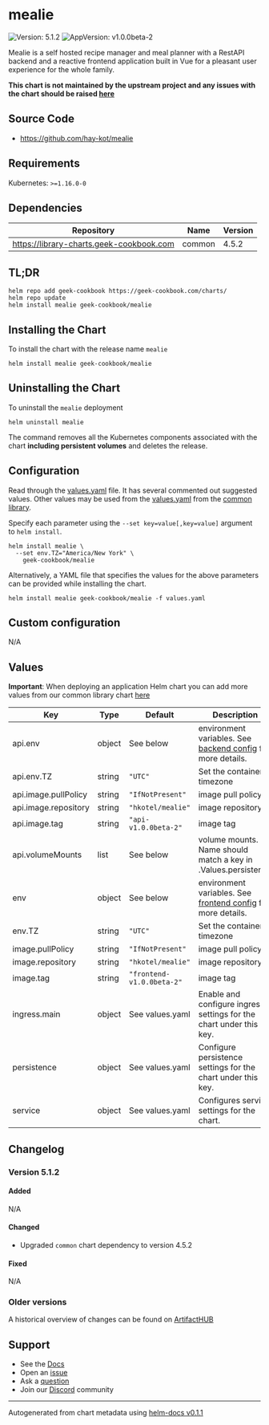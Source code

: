 # mealie

![Version: 5.1.2](https://img.shields.io/badge/Version-5.1.2-informational?style=flat-square) ![AppVersion: v1.0.0beta-2](https://img.shields.io/badge/AppVersion-v1.0.0beta--2-informational?style=flat-square)

Mealie is a self hosted recipe manager and meal planner with a RestAPI backend and a reactive frontend application built in Vue for a pleasant user experience for the whole family.

**This chart is not maintained by the upstream project and any issues with the chart should be raised [here](https://github.com/geek-cookbook/charts/issues/new/choose)**

## Source Code

* <https://github.com/hay-kot/mealie>

## Requirements

Kubernetes: `>=1.16.0-0`

## Dependencies

| Repository | Name | Version |
|------------|------|---------|
| https://library-charts.geek-cookbook.com | common | 4.5.2 |

## TL;DR

```console
helm repo add geek-cookbook https://geek-cookbook.com/charts/
helm repo update
helm install mealie geek-cookbook/mealie
```

## Installing the Chart

To install the chart with the release name `mealie`

```console
helm install mealie geek-cookbook/mealie
```

## Uninstalling the Chart

To uninstall the `mealie` deployment

```console
helm uninstall mealie
```

The command removes all the Kubernetes components associated with the chart **including persistent volumes** and deletes the release.

## Configuration

Read through the [values.yaml](./values.yaml) file. It has several commented out suggested values.
Other values may be used from the [values.yaml](https://github.com/geek-cookbook/library-charts/tree/main/charts/stable/common/values.yaml) from the [common library](https://github.com/geek-cookbook/library-charts/tree/main/charts/stable/common).

Specify each parameter using the `--set key=value[,key=value]` argument to `helm install`.

```console
helm install mealie \
  --set env.TZ="America/New York" \
    geek-cookbook/mealie
```

Alternatively, a YAML file that specifies the values for the above parameters can be provided while installing the chart.

```console
helm install mealie geek-cookbook/mealie -f values.yaml
```

## Custom configuration

N/A

## Values

**Important**: When deploying an application Helm chart you can add more values from our common library chart [here](https://github.com/geek-cookbook/library-charts/tree/main/charts/stable/common)

| Key | Type | Default | Description |
|-----|------|---------|-------------|
| api.env | object | See below | environment variables. See [backend config](https://nightly.mealie.io/documentation/getting-started/installation/backend-config/) for more details. |
| api.env.TZ | string | `"UTC"` | Set the container timezone |
| api.image.pullPolicy | string | `"IfNotPresent"` | image pull policy |
| api.image.repository | string | `"hkotel/mealie"` | image repository |
| api.image.tag | string | `"api-v1.0.0beta-2"` | image tag |
| api.volumeMounts | list | See below | volume mounts. Name should match a key in .Values.persistence |
| env | object | See below | environment variables. See [frontend config](https://nightly.mealie.io/documentation/getting-started/installation/frontend-config/) for more details. |
| env.TZ | string | `"UTC"` | Set the container timezone |
| image.pullPolicy | string | `"IfNotPresent"` | image pull policy |
| image.repository | string | `"hkotel/mealie"` | image repository |
| image.tag | string | `"frontend-v1.0.0beta-2"` | image tag |
| ingress.main | object | See values.yaml | Enable and configure ingress settings for the chart under this key. |
| persistence | object | See values.yaml | Configure persistence settings for the chart under this key. |
| service | object | See values.yaml | Configures service settings for the chart. |

## Changelog

### Version 5.1.2

#### Added

N/A

#### Changed

* Upgraded `common` chart dependency to version 4.5.2

#### Fixed

N/A

### Older versions

A historical overview of changes can be found on [ArtifactHUB](https://artifacthub.io/packages/helm/geek-cookbook/mealie?modal=changelog)

## Support

- See the [Docs](https://docs.geek-cookbook.com/our-helm-charts/getting-started/)
- Open an [issue](https://github.com/geek-cookbook/charts/issues/new/choose)
- Ask a [question](https://github.com/geek-cookbook/organization/discussions)
- Join our [Discord](http://chat.funkypenguin.co.nz) community

----------------------------------------------
Autogenerated from chart metadata using [helm-docs v0.1.1](https://github.com/geek-cookbook/helm-docs/releases/v0.1.1)
